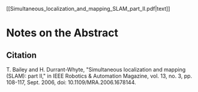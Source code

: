 [[Simultaneous_localization_and_mapping_SLAM_part_II.pdf|text]]
# Notes on the Abstract

## Citation
T. Bailey and H. Durrant-Whyte, "Simultaneous localization and mapping (SLAM): part II," in IEEE Robotics & Automation Magazine, vol. 13, no. 3, pp. 108-117, Sept. 2006, doi: 10.1109/MRA.2006.1678144.

